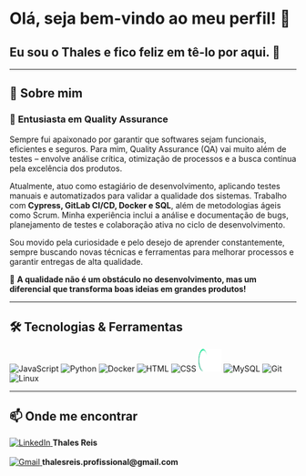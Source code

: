 # **Olá, seja bem-vindo ao meu perfil!** 👋  
## **Eu sou o Thales e fico feliz em tê-lo por aqui.** 🚀  

---

## 🔎 **Sobre mim**  
### 🎯 **Entusiasta em Quality Assurance**  

Sempre fui apaixonado por garantir que softwares sejam funcionais, eficientes e seguros. Para mim, Quality Assurance (QA) vai muito além de testes – envolve análise crítica, otimização de processos e a busca contínua pela excelência dos produtos.  

Atualmente, atuo como estagiário de desenvolvimento, aplicando testes manuais e automatizados para validar a qualidade dos sistemas. Trabalho com **Cypress, GitLab CI/CD, Docker e SQL**, além de metodologias ágeis como Scrum. Minha experiência inclui a análise e documentação de bugs, planejamento de testes e colaboração ativa no ciclo de desenvolvimento.  

Sou movido pela curiosidade e pelo desejo de aprender constantemente, sempre buscando novas técnicas e ferramentas para melhorar processos e garantir entregas de alta qualidade.  

🚀 **A qualidade não é um obstáculo no desenvolvimento, mas um diferencial que transforma boas ideias em grandes produtos!**  

---

## 🛠️ **Tecnologias & Ferramentas**  

<p align="left">
  <img src="https://cdn.jsdelivr.net/gh/devicons/devicon/icons/javascript/javascript-original.svg" alt="JavaScript" width="40" height="40"/>
  <img src="https://cdn.jsdelivr.net/gh/devicons/devicon/icons/python/python-original.svg" alt="Python" width="40" height="40"/>
  <img src="https://cdn.jsdelivr.net/gh/devicons/devicon/icons/docker/docker-original.svg" alt="Docker" width="40" height="40"/>
  <img src="https://cdn.jsdelivr.net/gh/devicons/devicon/icons/html5/html5-original.svg" alt="HTML" width="40" height="40"/>
  <img src="https://cdn.jsdelivr.net/gh/devicons/devicon/icons/css3/css3-original.svg" alt="CSS" width="40" height="40"/>
  <img src="https://raw.githubusercontent.com/cypress-io/cypress/develop/assets/cypress-logo-dark.png" alt="Cypress" width="40" height="40"/>
  <img src="https://cdn.jsdelivr.net/gh/devicons/devicon/icons/mysql/mysql-original.svg" alt="MySQL" width="40" height="40"/>
  <img src="https://cdn.jsdelivr.net/gh/devicons/devicon/icons/git/git-original.svg" alt="Git" width="40" height="40"/>
  <img src="https://cdn.jsdelivr.net/gh/devicons/devicon/icons/linux/linux-original.svg" alt="Linux" width="40" height="40"/>
</p>  

---

## 📫 **Onde me encontrar**  

<p align="left">
  <!-- LinkedIn -->
  <a href="https://www.linkedin.com/in/thales-reis-b01583261" target="_blank">
    <img src="https://cdn.jsdelivr.net/gh/devicons/devicon/icons/linkedin/linkedin-original.svg" alt="LinkedIn" width="40" height="40"/>
  </a>
  <strong>Thales Reis</strong>
  <br><br>
  <!-- Gmail -->
  <a href="mailto:thalesreis.profissional@gmail.com">
    <img src="https://upload.wikimedia.org/wikipedia/commons/a/a4/Gmail_Logo_2020.png" alt="Gmail" width="40" height="40"/>
  </a>
  <strong>thalesreis.profissional@gmail.com</strong>
</p>




